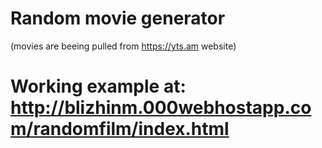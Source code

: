 # Random movie generator
(movies are beeing pulled from https://yts.am website)
# Working example at: http://blizhinm.000webhostapp.com/randomfilm/index.html
